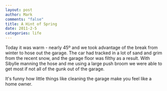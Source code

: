 ```yaml
--- 
layout: post
author: Mark
comments: "false"
title: A Hint of Spring
date: 2011-2-5
categories: life
---
```

Today it was warm - nearly 45º and we took advantage of the break from winter to hose out the garage. The car had tracked in a lot of sand and grim from the recent snow, and the garage floor was filthy as a result. With Sibylle manning the hose and me using a large push broom we were able to get most if not all of the gunk out of the garage.

It's funny how little things like cleaning the garage make you feel like a home owner.
